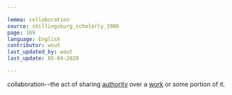 ```yaml
---

lemma: collaboration
source: shillingsburg_scholarly_1986
page: 169
language: English
contributor: wout
last_updated_by: wout
last_update: 05-04-2020

---
```


collaboration--the act of sharing [authority](authority.html) over a [work](work.html) or some portion of it.
